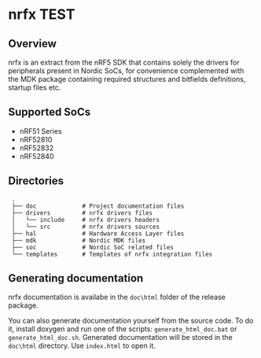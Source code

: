 # nrfx TEST

## Overview

nrfx is an extract from the nRF5 SDK that contains solely the drivers for
peripherals present in Nordic SoCs, for convenience complemented with the MDK
package containing required structures and bitfields definitions, startup
files etc.

## Supported SoCs

* nRF51 Series
* nRF52810
* nRF52832
* nRF52840

## Directories

```
 .
 ├── doc             # Project documentation files
 ├── drivers         # nrfx drivers files
 │   └── include     # nrfx drivers headers
 │   └── src         # nrfx drivers sources
 ├── hal             # Hardware Access Layer files
 ├── mdk             # Nordic MDK files
 ├── soc             # Nordic SoC related files
 └── templates       # Templates of nrfx integration files
```

## Generating documentation

nrfx documentation is availabe in the `doc\html` folder of the release package.

You can also generate documentation yourself from the source code. To do it, install doxygen
and run one of the scripts: `generate_html_doc.bat` or `generate_html_doc.sh`. Generated
documentation will be stored in the `doc\html` directory. Use `index.html` to open it.
